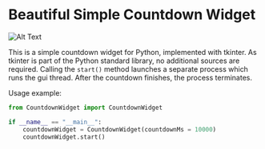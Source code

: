 # Beautiful Simple Countdown Widget

![Alt Text](http://pagel-sebastian.de/images/countdownWidget.gif)

This is a simple countdown widget for Python, implemented with tkinter. As tkinter is part of the Python standard library, no additional sources are required. Calling the `start()` method launches a separate process which runs the gui thread. After the countdown finishes, the process terminates.

Usage example:

```python
from CountdownWidget import CountdownWidget

if __name__ == "__main__":
    countdownWidget = CountdownWidget(countdownMs = 10000)
    countdownWidget.start()
```



